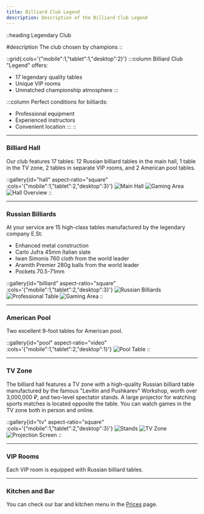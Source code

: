 ```yaml
---
title: Billiard Club Legend
description: Description of the Billiard Club Legend
---
```


::heading
Legendary Club

#description
The club chosen by champions
::

::grid{:cols='{"mobile":1,"tablet":1,"desktop":2}'}
:::column
Billiard Club "Legend" offers:

- 17 legendary quality tables
- Unique VIP rooms
- Unmatched championship atmosphere
:::

:::column
Perfect conditions for billiards:

- Professional equipment
- Experienced instructors
- Convenient location
:::
::

<hr/>

### Billiard Hall

Our club features 17 tables: 12 Russian billiard tables in the main hall, 1 table in the TV zone, 2 tables in separate VIP rooms, and 2 American pool tables.

::gallery{id="hall" aspect-ratio="square" :cols='{"mobile":1,"tablet":2,"desktop":3}'}
![Main Hall](/images/hall_1.jpg)
![Gaming Area](/images/hall_2.jpg)
![Hall Overview](/images/hall_3.jpg)
::

<hr/>

### Russian Billiards

At your service are 15 high-class tables manufactured by the legendary company E.St:

- Enhanced metal construction
- Carlo Jufra 45mm Italian slate
- Iwan Simonis 760 cloth from the world leader
- Aramith Premier 280g balls from the world leader
- Pockets 70.5-71mm

::gallery{id="billiard" aspect-ratio="square" :cols='{"mobile":1,"tablet":2,"desktop":3}'}
![Russian Billiards](/images/billiard_1.jpg)
![Professional Table](/images/billiard_2.jpg)
![Gaming Area](/images/billiard_3.jpg)
::

<hr/>

### American Pool

Two excellent 9-foot tables for American pool.

::gallery{id="pool" aspect-ratio="video" :cols='{"mobile":1,"tablet":2,"desktop":1}'}
![Pool Table](/images/pool.jpg)
::

<hr/>

### TV Zone

The billiard hall features a TV zone with a high-quality Russian billiard table manufactured by the famous "Levitin and Pushkarev" Workshop, worth over 3,000,000 ₽, and two-level spectator stands. A large projector for watching sports matches is located opposite the table. You can watch games in the TV zone both in person and online.

::gallery{id="tv" aspect-ratio="square" :cols='{"mobile":1,"tablet":2,"desktop":3}'}
![Stands](/images/tv_1.jpg)
![TV Zone](/images/tv_2.jpg)
![Projection Screen](/images/tv_3.jpg)
::

<hr/>

### VIP Rooms

Each VIP room is equipped with Russian billiard tables.

<hr/>

### Kitchen and Bar

You can check our bar and kitchen menu in the [Prices](price.html) page.
